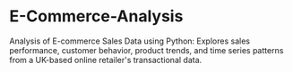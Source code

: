 # E-Commerce-Analysis
Analysis of E-commerce Sales Data using Python: Explores sales performance, customer behavior, product trends, and time series patterns from a UK-based online retailer's transactional data.

